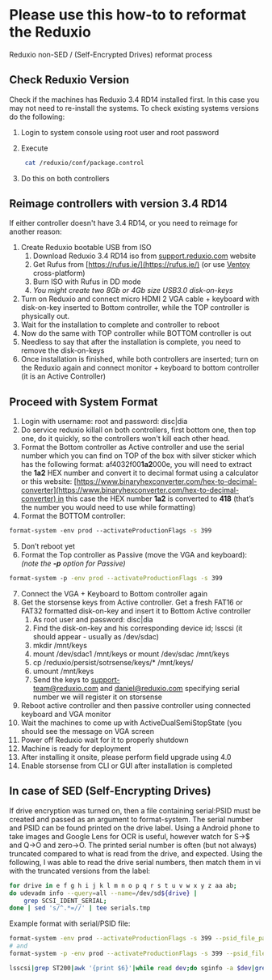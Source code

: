 
# Please use this how-to to reformat the Reduxio 

Reduxio  non-SED / (Self-Encrypted Drives) reformat process

## Check Reduxio Version
Check if the machines has Reduxio 3.4 RD14 installed first. In this case you may not need to re-install the systems. To check existing systems versions do the following:

1.  Login to system console using root user and root password
2.  Execute
    
    ```bash
     cat /reduxio/conf/package.control
    ```
    
3.  Do this on both controllers

## Reimage controllers with version 3.4 RD14
If either controller doesn't have 3.4 RD14, or you need to reimage for another reason: 

1. Create Reduxio bootable USB from ISO 
	1. Download Reduxio 3.4 RD14 iso from [support.reduxio.com](http://support.reduxio.com/) website 
	2.  Get Rufus from [https://rufus.ie/](https://rufus.ie/) (or use [Ventoy](ventoy.net) cross-platform)
	3.  Burn ISO with Rufus in DD mode 
	4.  *You might create two 8Gb or 4Gb size USB3.0 disk-on-keys*
2.  Turn on Reduxio and connect micro HDMI 2 VGA cable + keyboard with disk-on-key inserted to Bottom controller, while the TOP controller is physically out.
3.  Wait for the installation to complete and controller to reboot
4.  Now do the same with TOP controller while BOTTOM controller is out
5.  Needless to say that after the installation is complete, you need to remove the disk-on-keys
6.  Once installation is finished, while both controllers are inserted; turn on the Reduxio again and connect monitor + keyboard to bottom controller (it is an Active Controller)
  
## Proceed with System Format
1.  Login with username: root and password: disc|dia
2.  Do service reduxio killall on both controllers, first bottom one, then top one, do it quickly, so the controllers won't kill each other head.
3. Format the Bottom controller as Active controller and use the serial number which you can find on TOP of the box with silver sticker which has the following format: af4032f00**1a2**000e, you will need to extract the **1a2** HEX number and convert it to decimal format using a calculator or this website: [https://www.binaryhexconverter.com/hex-to-decimal-converter](https://www.binaryhexconverter.com/hex-to-decimal-converter) in this case the HEX number **1a2** is converted to **418** (that’s the number you would need to use while formatting)
4. Format the BOTTOM controller: 
```bash
format-system -env prod --activateProductionFlags -s 399
```
5.  Don’t reboot yet
6.  Format the Top controller as Passive (move the VGA and keyboard):  
	 *(note the **-p** option for Passive)*
```bash
format-system -p -env prod --activateProductionFlags -s 399
```

7.  Connect the VGA + Keyboard to Bottom controller again
8.  Get the storsense keys from Active controller. Get a fresh FAT16 or FAT32 formatted disk-on-key and insert it to Bottom Active controller
	1.  As root user and password: disc|dia
	2.  Find the disk-on-key and his corresponding device id; lsscsi (it should appear - usually as /dev/sdac)
	3.  mkdir /mnt/keys
	4.  mount /dev/sdac1 /mnt/keys or mount /dev/sdac /mnt/keys
	5.  cp /reduxio/persist/sotrsense/keys/* /mnt/keys/
	6.  umount /mnt/keys
	7.  Send the keys to [support-team@reduxio.com](mailto:support-team@reduxio.com) and [daniel@reduxio.com](mailto:daniel@reduxio.com) specifying serial number we will register it on storsense
9.  Reboot active controller and then passive controller using connected keyboard and VGA monitor
10.  Wait the machines to come up with ActiveDualSemiStopState (you should see the message on VGA screen
11.  Power off Reduxio wait for it to properly shutdown
12.  Machine is ready for deployment
13.  After installing it onsite, please perform field upgrade using 4.0
14.  Enable storsense from CLI or GUI after installation is completed

## In case of SED (Self-Encrypting Drives)

If drive encryption was turned on, then a file containing serial:PSID must be created and passed as an argument to format-system. The serial number and PSID can be found printed on the drive label. Using a Android phone to take images and Google Lens for OCR is useful, however watch for S->$ and Q->O and zero->O. The printed serial number is often (but not always) truncated compared to what is read from the drive, and expected. Using the following, I was able to read the drive serial numbers, then match them in vi with the truncated versions from the label:

```bash
for drive in e f g h i j k l m n o p q r s t u v w x y z aa ab;
do udevadm info --query=all --name=/dev/sd${drive} | 
	grep SCSI_IDENT_SERIAL;
done | sed 's/^.*=//' | tee serials.tmp
```

Example format with serial/PSID file: 
```bash
format-system -env prod --activateProductionFlags -s 399 --psid_file_path /home/rat/snpsid.txt
# and
format-system -p -env prod --activateProductionFlags -s 399 --psid_file_path /home/rat/snpsid.txt
```

```bash
lsscsi|grep ST200|awk '{print $6}'|while read dev;do sginfo -a $dev|grep Serial;done
```